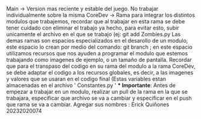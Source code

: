Main -> Version mas reciente y estable del juego. No trabajar individualmente sobre la misma
CoreDev -> Rama para integrar los distintos modulos que trabajemos, recordar que al trabajar en esta rama se debe tener cuidado con eliminar el trabajo ya hecho, para evitar esto,
subir unicamente el archivo en el que se trabajo (ej: git add Zombies.py
Las demas ramas  son espacios especializados en el desarollo de un modulo, este espacio lo crean por medio del comando: git branch <branchName> ; en este espacio utilizamos recursos 
que nos ayuden a programar el modulo que estemos trabajando como imagenes de ejemplo, o un tamaño de pantalla. Recordar que para el transpaso del codigo en su rama del modulo a
la rama CoreDev, se debe adaptar el codigo a los recursos globales, es decir, a las imagenes y valores que se usaran en el codigo final (Estas variables estan almacenadas en el archivo 
' Constantes.py ' 
__* Importante__:
    Antes de empezar a trabajar en un modulo, realizar un pull de la rama en la que se trabajara, especificar que archivo se va a cambiar y especificar en el push que rama se va a
    cambiar.
Agregar sus nombres : Erick Quiñones 20232020074 
